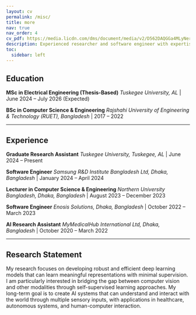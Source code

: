 ```yaml
---
layout: cv
permalink: /misc/
title: more
nav: true
nav_order: 4
cv_pdf: https://media.licdn.com/dms/document/media/v2/D562DAQGGa4MLyNer9g/profile-treasury-document-pdf-analyzed/B56ZfVNI6VHEAc-/0/1751628682752?e=1752710400&v=beta&t=6hct8JRyF91vPAfzj-SMByvpACHs_4hgY42pbl955vo # you can also use external links here
description: Experienced researcher and software engineer with expertise in computer vision, self-supervised learning, and deep learning applications. Currently pursuing MSc in Electrical Engineering at Tuskegee University with focus on AI and machine learning.
toc:
  sidebar: left
---
```


<!-- cv contents are rendered from cv.yml -->

## Education

**MSc in Electrical Engineering (Thesis-Based)**
*Tuskegee University, AL* | June 2024 – July 2026 (Expected)

**BSc in Computer Science & Engineering**
*Rajshahi University of Engineering & Technology (RUET), Bangladesh* | 2017 – 2022

---

## Experience

**Graduate Research Assistant**
*Tuskegee University, Tuskegee, AL* | June 2024 – Present

**Software Engineer**
*Samsung R&D Institute Bangladesh Ltd, Dhaka, Bangladesh* | January 2024 – April 2024

**Lecturer in Computer Science & Engineering**
*Northern University Bangladesh, Dhaka, Bangladesh* | August 2023 – December 2023

**Software Engineer**
*Enosis Solutions, Dhaka, Bangladesh* | October 2022 – March 2023

**AI Research Assistant**
*MyMedicalHub International Ltd, Dhaka, Bangladesh* | October 2020 – March 2022

---

## Research Statement

My research focuses on developing robust and efficient deep learning models that can learn meaningful representations with minimal supervision. I am particularly interested in bridging the gap between computer vision and other modalities through self-supervised learning approaches. My long-term goal is to create AI systems that can understand and interact with the world through multiple sensory inputs, with applications in healthcare, autonomous systems, and human-computer interaction.
